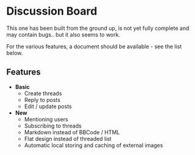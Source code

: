 # Discussion Board
This one has been built from the ground up, is not yet fully complete and may contain bugs.. but it also seems to work.

For the various features, a document should be available - see the list below.

## Features
* **Basic**
  * Create threads
  * Reply to posts
  * Edit / update posts
* **New**
  * Mentioning users
  * Subscribing to threads
  * Markdown instead of BBCode / HTML
  * Flat design instead of threaded list
  * Automatic local storing and caching of external images
